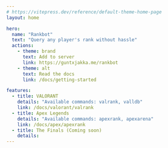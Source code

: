 ```yaml
---
# https://vitepress.dev/reference/default-theme-home-page
layout: home

hero:
  name: "Rankbot"
  text: "Query any player's rank without hassle"
  actions:
    - theme: brand
      text: Add to server
      link: https://guntxjakka.me/rankbot
    - theme: alt
      text: Read the docs
      link: /docs/getting-started

features:
  - title: VALORANT
    details: "Available commands: valrank, valldb"
    link: /docs/valorant/valrank
  - title: Apex Legends
    details: "Available commands: apexrank, apexarena"
    link: /docs/apex/apexrank
  - title: The Finals (Coming soon)
    details: 
---
```


